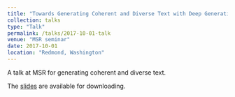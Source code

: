 ```yaml
---
title: "Towards Generating Coherent and Diverse Text with Deep Generative Models"
collection: talks
type: "Talk"
permalink: /talks/2017-10-01-talk
venue: "MSR seminar"
date: 2017-10-01
location: "Redmond, Washington"
---
```


A talk at MSR for generating coherent and diverse text. 


The [slides](/files/msr_talk.pdf) are available for downloading.

